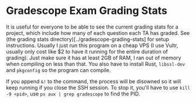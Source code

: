# Gradescope Exam Grading Stats

It is useful for everyone to be able to see the current grading stats for a project, which include how many of each question each TA has graded.  See (the grading stats directory)[../gradescope-grading-stats] for setup instructions. Usually I just run this program on a cheap VPS (I use Vultr, usually only cost like $2 to have it running for the entire duration of grading).  Just make sure it has at least 2GB of RAM, I ran out of memory when compiling on less than that.  You also have to install Rust, `libssl-dev` and `pkgconfig` so the program can compile.

If you append `&!` to the command, the process will be disowned so it will keep running if you close the SSH session.  To stop it, you'll have to use `kill -9 <pid>`, use `ps aux | grep gradescope` to find the PID.
